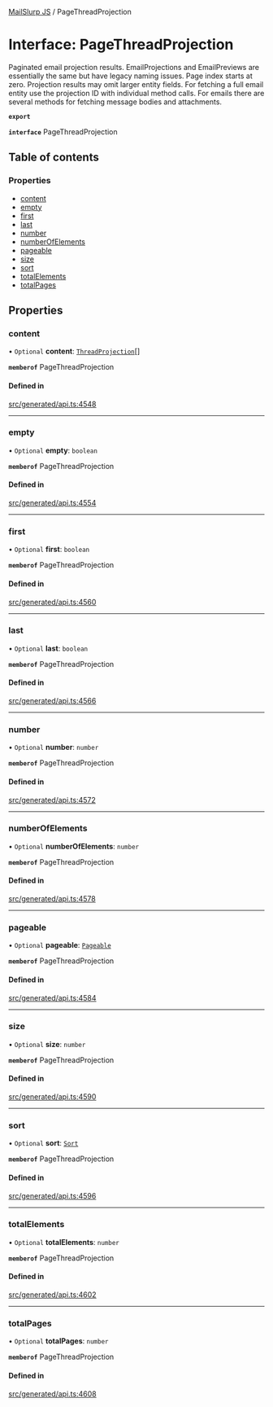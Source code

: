 [MailSlurp JS](../README.md) / PageThreadProjection

# Interface: PageThreadProjection

Paginated email projection results. EmailProjections and EmailPreviews are essentially the same but have legacy naming issues. Page index starts at zero. Projection results may omit larger entity fields. For fetching a full email entity use the projection ID with individual method calls. For emails there are several methods for fetching message bodies and attachments.

**`export`**

**`interface`** PageThreadProjection

## Table of contents

### Properties

- [content](PageThreadProjection.md#content)
- [empty](PageThreadProjection.md#empty)
- [first](PageThreadProjection.md#first)
- [last](PageThreadProjection.md#last)
- [number](PageThreadProjection.md#number)
- [numberOfElements](PageThreadProjection.md#numberofelements)
- [pageable](PageThreadProjection.md#pageable)
- [size](PageThreadProjection.md#size)
- [sort](PageThreadProjection.md#sort)
- [totalElements](PageThreadProjection.md#totalelements)
- [totalPages](PageThreadProjection.md#totalpages)

## Properties

### content

• `Optional` **content**: [`ThreadProjection`](ThreadProjection.md)[]

**`memberof`** PageThreadProjection

#### Defined in

[src/generated/api.ts:4548](https://github.com/mailslurp/mailslurp-client/blob/1460b4d/src/generated/api.ts#L4548)

___

### empty

• `Optional` **empty**: `boolean`

**`memberof`** PageThreadProjection

#### Defined in

[src/generated/api.ts:4554](https://github.com/mailslurp/mailslurp-client/blob/1460b4d/src/generated/api.ts#L4554)

___

### first

• `Optional` **first**: `boolean`

**`memberof`** PageThreadProjection

#### Defined in

[src/generated/api.ts:4560](https://github.com/mailslurp/mailslurp-client/blob/1460b4d/src/generated/api.ts#L4560)

___

### last

• `Optional` **last**: `boolean`

**`memberof`** PageThreadProjection

#### Defined in

[src/generated/api.ts:4566](https://github.com/mailslurp/mailslurp-client/blob/1460b4d/src/generated/api.ts#L4566)

___

### number

• `Optional` **number**: `number`

**`memberof`** PageThreadProjection

#### Defined in

[src/generated/api.ts:4572](https://github.com/mailslurp/mailslurp-client/blob/1460b4d/src/generated/api.ts#L4572)

___

### numberOfElements

• `Optional` **numberOfElements**: `number`

**`memberof`** PageThreadProjection

#### Defined in

[src/generated/api.ts:4578](https://github.com/mailslurp/mailslurp-client/blob/1460b4d/src/generated/api.ts#L4578)

___

### pageable

• `Optional` **pageable**: [`Pageable`](Pageable.md)

**`memberof`** PageThreadProjection

#### Defined in

[src/generated/api.ts:4584](https://github.com/mailslurp/mailslurp-client/blob/1460b4d/src/generated/api.ts#L4584)

___

### size

• `Optional` **size**: `number`

**`memberof`** PageThreadProjection

#### Defined in

[src/generated/api.ts:4590](https://github.com/mailslurp/mailslurp-client/blob/1460b4d/src/generated/api.ts#L4590)

___

### sort

• `Optional` **sort**: [`Sort`](Sort.md)

**`memberof`** PageThreadProjection

#### Defined in

[src/generated/api.ts:4596](https://github.com/mailslurp/mailslurp-client/blob/1460b4d/src/generated/api.ts#L4596)

___

### totalElements

• `Optional` **totalElements**: `number`

**`memberof`** PageThreadProjection

#### Defined in

[src/generated/api.ts:4602](https://github.com/mailslurp/mailslurp-client/blob/1460b4d/src/generated/api.ts#L4602)

___

### totalPages

• `Optional` **totalPages**: `number`

**`memberof`** PageThreadProjection

#### Defined in

[src/generated/api.ts:4608](https://github.com/mailslurp/mailslurp-client/blob/1460b4d/src/generated/api.ts#L4608)

